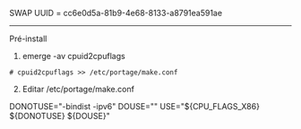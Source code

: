 SWAP UUID = cc6e0d5a-81b9-4e68-8133-a8791ea591ae

----

Pré-install

1. emerge -av cpuid2cpuflags 

```
# cpuid2cpuflags >> /etc/portage/make.conf 
```

2. Editar /etc/portage/make.conf 

DONOTUSE="-bindist -ipv6"
DOUSE=""
USE="${CPU_FLAGS_X86} ${DONOTUSE} ${DOUSE}"




